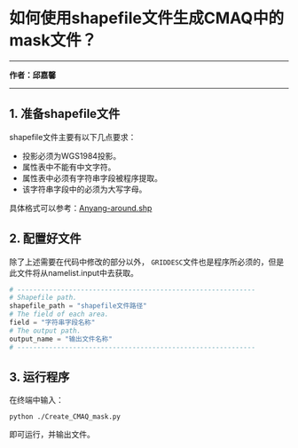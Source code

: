 # 如何使用shapefile文件生成CMAQ中的mask文件？

------------------------

**作者：邱嘉馨**

------------------------

## 1. 准备shapefile文件

shapefile文件主要有以下几点要求：

* 投影必须为WGS1984投影。
* 属性表中不能有中文字符。
* 属性表中必须有字符串字段被程序提取。
* 该字符串字段中的必须为大写字母。

具体格式可以参考：[Anyang-around.shp](../shapefile/Anyang-around.shp)

## 2. 配置好文件

除了上述需要在代码中修改的部分以外， `GRIDDESC`文件也是程序所必须的，但是此文件将从namelist.input中去获取。

```python
# ------------------------------------------------------------
# Shapefile path.
shapefile_path = "shapefile文件路径"
# The field of each area.
field = "字符串字段名称"
# The output path.
output_name = "输出文件名称"
# ------------------------------------------------------------
```

## 3. 运行程序

在终端中输入：

```shell
python ./Create_CMAQ_mask.py
```

即可运行，并输出文件。


